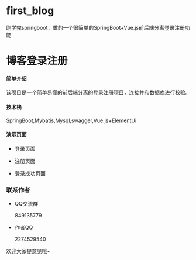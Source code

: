 # first_blog
刚学完springboot，做的一个很简单的SpringBoot+Vue.js前后端分离登录注册功能

# 博客登录注册


#### 简单介绍

该项目是一个简单易懂的前后端分离的登录注册项目，连接并和数据库进行校验。



#### 技术栈

SpringBoot,Mybatis,Mysql,swagger,Vue.js+ElementUi

#### 演示页面

- 登录页面



- 注册页面


- 登录成功页面

  

### 联系作者

- QQ交流群

  849135779

  

- 作者QQ

  2274529540

 欢迎大家提意见哦~
